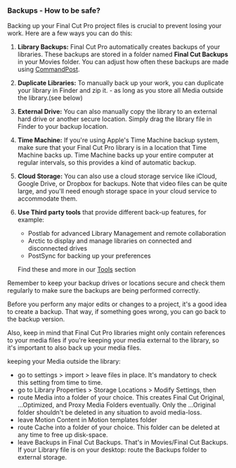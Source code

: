 ### Backups - How to be safe?

Backing up your Final Cut Pro project files is crucial to prevent losing your work. Here are a few ways you can do this:

1. **Library Backups:** Final Cut Pro automatically creates backups of your libraries. These backups are stored in a folder named **Final Cut Backups** in your Movies folder. You can adjust how often these backups are made using [CommandPost](/ecosystem/tools/#commandpost).
2. **Duplicate Libraries:** To manually back up your work, you can duplicate your library in Finder and zip it. - as long as you store all Media outside the library.(see below) 
3. **External Drive:** You can also manually copy the library to an external hard drive or another secure location. Simply drag the library file in Finder to your backup location.
4. **Time Machine:** If you're using Apple's Time Machine backup system, make sure that your Final Cut Pro library is in a location that Time Machine backs up. Time Machine backs up your entire computer at regular intervals, so this provides a kind of automatic backup.
5. **Cloud Storage:** You can also use a cloud storage service like iCloud, Google Drive, or Dropbox for backups. Note that video files can be quite large, and you'll need enough storage space in your cloud service to accommodate them.
6. **Use Third party tools** that provide different back-up features, for example:
    - Postlab for advanced Library Management and remote collaboration
    - Arctic to display and manage libraries on connected and disconnected drives
    - PostSync for backing up your preferences
   
   Find these and more in our [Tools](https://fcp.cafe/ecosystem/tools/) section

Remember to keep your backup drives or locations secure and check them regularly to make sure the backups are being performed correctly.

Before you perform any major edits or changes to a project, it's a good idea to create a backup. That way, if something goes wrong, you can go back to the backup version.

Also, keep in mind that Final Cut Pro libraries might only contain references to your media files if you're keeping your media external to the library, so it's important to also back up your media files.

keeping your Media outside the library: 
* go to settings > import > leave files in place. It's mandatory to check this setting from time to time.
* go to Library Properties > Storage Locations > Modify Settings, then 
* route Media into a folder of your choice. This creates Final Cut Original, ...Optimized, and Proxy Media Folders eventually. Only the ...Original folder shouldn't be deleted in any situation to avoid media-loss.
* leave Motion Content in Motion templates folder
* route Cache into a folder of your choice. This folder can be deleted at any time to free up disk-space.
* leave Backups in Final Cut Backups. That's in Movies/Final Cut Backups. If your Library file is on your desktop: route the Backups folder to external storage.
